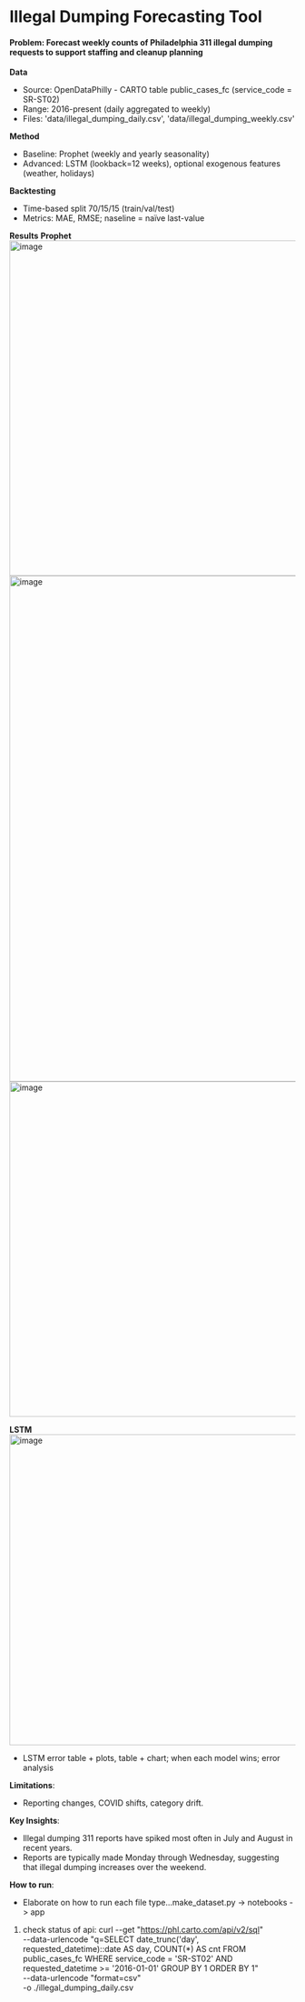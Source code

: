# Illegal Dumping Forecasting Tool

#### Problem: Forecast weekly counts of Philadelphia 311 **illegal dumping** requests to support staffing and cleanup planning

**Data**
- Source: OpenDataPhilly - CARTO table public_cases_fc (service_code = SR-ST02)
- Range: 2016-present (daily aggregated to weekly)
- Files: 'data/illegal_dumping_daily.csv', 'data/illegal_dumping_weekly.csv'

**Method**
- Baseline: Prophet (weekly and yearly seasonality)
- Advanced: LSTM (lookback=12 weeks), optional exogenous features (weather, holidays)

**Backtesting**
- Time-based split 70/15/15 (train/val/test)
- Metrics: MAE, RMSE; naseline = naïve last-value

**Results**
**Prophet**
<img width="989" height="590" alt="image" src="https://github.com/user-attachments/assets/8825b113-44c4-4a9a-8f74-4909a73eb4cb" />
<img width="886" height="890" alt="image" src="https://github.com/user-attachments/assets/ceae92bb-1b2a-4e66-9905-6868986ded5d" />
<img width="989" height="590" alt="image" src="https://github.com/user-attachments/assets/56a7f2de-df3d-41bc-99b5-1616a030096c" />

**LSTM**
<img width="996" height="547" alt="image" src="https://github.com/user-attachments/assets/5709897c-1683-4e75-85f0-e0be283872e7" />
  
- LSTM error table + plots, table + chart; when each model wins; error analysis

**Limitations**: 
- Reporting changes, COVID shifts, category drift.

**Key Insights**:
- Illegal dumping 311 reports have spiked most often in July and August in recent years.
- Reports are typically made Monday through Wednesday, suggesting that illegal dumping increases over the weekend.

**How to run**: 
- Elaborate on how to run each file type...make_dataset.py -> notebooks -> app

1. check status of api:
curl --get "https://phl.carto.com/api/v2/sql" \
  --data-urlencode "q=SELECT date_trunc('day', requested_datetime)::date AS day,
                           COUNT(*) AS cnt
                    FROM public_cases_fc
                    WHERE service_code = 'SR-ST02'
                      AND requested_datetime >= '2016-01-01'
                    GROUP BY 1
                    ORDER BY 1" \
  --data-urlencode "format=csv" \
  -o ./illegal_dumping_daily.csv
